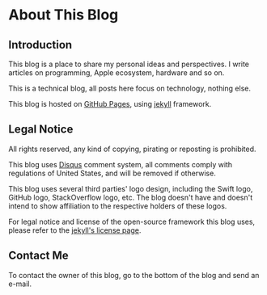 # About This Blog

## Introduction

This blog is a place to share my personal ideas and perspectives. I write articles on programming, Apple ecosystem, hardware and so on.

This is a technical blog, all posts here focus on technology, nothing else.

This blog is hosted on [GitHub Pages](https://pages.github.com/), using [jekyll](https://github.com/barryclark/jekyll-now) framework.



## Legal Notice

All rights reserved, any kind of copying, pirating or reposting is prohibited.

This blog uses [Disqus](https://disqus.com/) comment system, all comments comply with regulations of United States, and will be removed if otherwise.

This blog uses several third parties' logo design, including the Swift logo, GitHub logo, StackOverflow logo, etc. The blog doesn't have and doesn't intend to show affiliation to the respective holders of these logos.

For legal notice and license of the open-source framework this blog uses, please refer to the [jekyll's license page](https://github.com/barryclark/jekyll-now/blob/master/LICENSE).



## Contact Me

To contact the owner of this blog, go to the bottom of the blog and send an e-mail.



